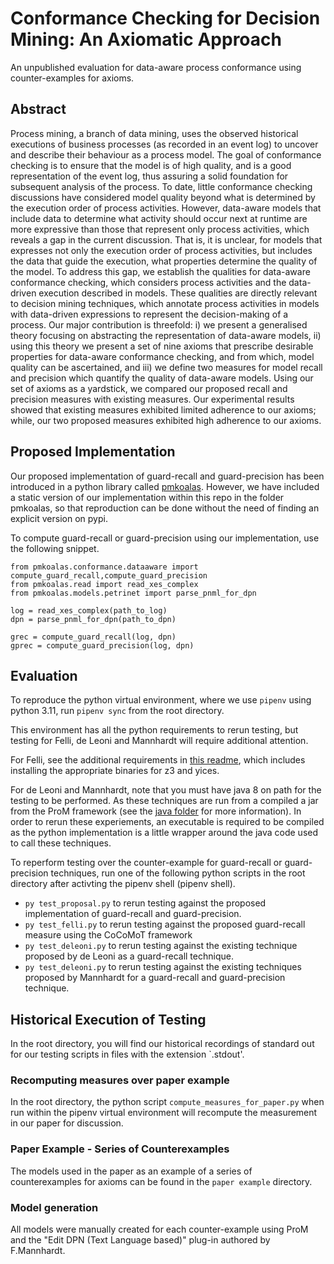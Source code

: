 # Conformance Checking for Decision Mining: An Axiomatic Approach

An unpublished evaluation for data-aware process conformance using counter-examples for axioms.
## Abstract

Process mining, a branch of data mining, uses the observed historical executions 
of business processes (as recorded in an event log) to uncover and describe 
their behaviour as a process model. The goal of conformance checking is to 
ensure that the model is of high quality, and is a good representation of the 
event log, thus assuring a solid foundation for subsequent analysis of the 
process. To date, little conformance checking discussions have considered model 
quality beyond what is determined by the execution order of process activities. 
However, data-aware models that include data to determine what activity should 
occur next at runtime are more expressive than those that represent only 
process activities, which reveals a gap in the current discussion. That is, it 
is unclear, for models that expresses not only the execution order of process 
activities, but includes the data that guide the execution, what properties 
determine the quality of the model. To address this gap, we establish the 
qualities for data-aware conformance checking, which considers process 
activities and the data-driven execution described in models. These qualities 
are directly relevant to decision mining techniques, which annotate process 
activities in models with data-driven expressions to represent the 
decision-making of a process. Our major contribution is threefold: i) we 
present a generalised theory focusing on abstracting the representation of 
data-aware models, ii) using this theory we present a set of nine axioms that 
prescribe desirable properties for data-aware conformance checking, and from 
which, model quality can be ascertained, and iii) we define two measures for 
model recall and precision which quantify the quality of data-aware models.
Using our set of axioms as a yardstick, we compared our proposed recall and 
precision measures with existing measures. Our experimental results showed that 
existing measures exhibited limited adherence to our axioms; while, our two 
proposed measures exhibited high adherence to our axioms.

## Proposed Implementation

Our proposed implementation of guard-recall and guard-precision has been 
introduced in a python library called 
[pmkoalas](https://github.com/AdamBanham/koalas).
However, we have included a static version of our implementation within this
repo in the folder pmkoalas, so that reproduction can be done without the need
of finding an explicit version on pypi.  

To compute guard-recall or guard-precision using our implementation, use
the following snippet.
```python3
from pmkoalas.conformance.dataaware import compute_guard_recall,compute_guard_precision
from pmkoalas.read import read_xes_complex
from pmkoalas.models.petrinet import parse_pnml_for_dpn

log = read_xes_complex(path_to_log)
dpn = parse_pnml_for_dpn(path_to_dpn)

grec = compute_guard_recall(log, dpn)
gprec = compute_guard_precision(log, dpn)
```

## Evaluation

To reproduce the python virtual environment, where we use `pipenv` using 
python 3.11, run `pipenv sync` from the root directory.

This environment has all the python requirements to rerun testing, but testing
for Felli, de Leoni and Mannhardt will require additional attention.

For Felli, see the additional requirements in [this readme](felli/readme.md), 
which includes installing the appropriate binaries for z3 and yices.

For de Leoni and Mannhardt, note that you must have java 8 on path for the 
testing to be performed. As these techniques are run from a compiled a jar from 
the ProM framework (see the [java folder](java/readme.md) for more information).
In order to rerun these experiements, an executable is required to be compiled as
the python implementation is a little wrapper around the java code used to call
these techniques.

To reperform testing over the counter-example for guard-recall or guard-precision
techniques, run one of the following python scripts in the root directory after
activting the pipenv shell (pipenv shell).
 - `py test_proposal.py` to rerun testing against the proposed implementation
    of guard-recall and guard-precision.
 - `py test_felli.py` to rerun testing against the proposed guard-recall 
    measure using the CoCoMoT framework 
 - `py test_deleoni.py` to rerun testing against the existing technique proposed
    by de Leoni as a guard-recall technique.
 -  `py test_deleoni.py` to rerun testing against the existing techniques proposed
    by Mannhardt for a guard-recall and guard-precision technique.

## Historical Execution of Testing

In the root directory, you will find our historical recordings of standard out
for our testing scripts in files with the extension `.stdout'.

### Recomputing measures over paper example

In the root directory, the python script `compute_measures_for_paper.py` when 
run within the pipenv virtual environment will recompute the measurement in our
paper for discussion.

### Paper Example - Series of Counterexamples
The models used in the paper as an example of a series of counterexamples for axioms
 can be found in the `paper example` directory.

### Model generation
All models were manually created for each counter-example using ProM and the 
"Edit DPN (Text Language based)" plug-in authored by F.Mannhardt.
